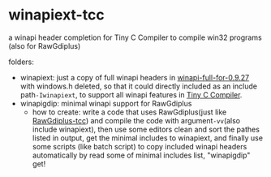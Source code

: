 # winapiext-tcc
a winapi header completion for Tiny C Compiler to compile win32 programs (also for RawGdiplus)

folders:
- winapiext: just a copy of full winapi headers in [winapi-full-for-0.9.27](http://download.savannah.gnu.org/releases/tinycc/winapi-full-for-0.9.27.zip "winapi-full-for-0.9.27") with windows.h deleted, so that it could directly included as an include path`-Iwinapiext`, to support all winapi features in [Tiny C Compiler]([http://download.savannah.gnu.org/releases/tinycc/tcc-0.9.27-win64-bin.zip](https://www.bellard.org/tcc/) "Tiny C Compiler").
- winapigdip: minimal winapi support for RawGdiplus
	- how to create: write a code that uses RawGdiplus(just like [RawGdiplus-tcc](https://github.com/Lasereyes5/RawGdiplus-tcc "RawGdiplus-tcc")) and compile the code with argument`-vv`(also include winapiext), then use some editors clean and sort the pathes listed in output, get the minimal includes to winapiext, and finally use some scripts (like batch script) to copy included winapi headers automatically by read some of minimal includes list, "winapigdip" get!
